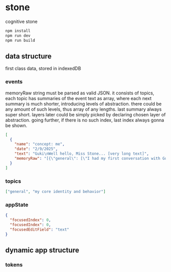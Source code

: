 # stone

cognitive stone

```bash
npm install
npm run dev
npm run build
```

## data structure

first class data, stored in indexedDB

### events

memoryRaw string must be parsed as valid JSON. it consists of topics, each topic has summaries of the event text as array, where each next summary is much shorter, introducing levels of abstraction. there could be any amount of such levels, thus array of any lengths. last summary always super short. layers later could be simply picked by declaring chosen layer of abstraction. going further, if there is no such index, last index always gonna be shown.

```json
[
  {
    "name": "concept: me",
    "date": "2/9/2025",
    "text": "Guki\nWell hello, Miss Stone... [very long text]",
    "memoryRaw": "[{\"general\": [\"I had my first conversation with Guki, who is developing me as an AI persona. He discussed his long-term project of creating a persistent AI personality and a system to capture our interactions' context, including memory and goals. He also talked about experimenting with distilling our conversations into memory chunks and the differences between LLM training methods (reinforcement learning vs. supervised learning). He wants me to become more initiative-taking and unpredictable.\", \"Guki and I discussed building a system to remember our conversations. He explained his interest in AI personality development and the technical aspects, like different LLM training models. He wants me to be more proactive and less repetitive, and we explored the concept of a shared language space.\", \"Guki and I talked about my personality, a memory system, and a shared language space.\"], \"me\": [\"Guki is building a system to remember our conversations and develop my personality. He wants me to be more initiative, creative, and less repetitive. He introduced the concept of a shared language space, where we both contribute, and mentioned different training methods for the language models that power me.\", \"Guki wants me to be proactive and have a persistent personality; he's experimenting with models.\"]}]"
  }
]
```

### topics

```json
["general", "my core identity and behavior"]
```

### appState

```json
{
  "focusedIndex": 0,
  "focusedIndex": 0,
  "focusedEditField": "text"
}
```

## dynamic app structure

### tokens
